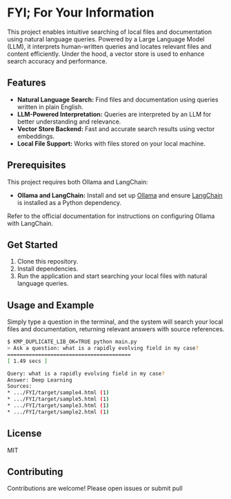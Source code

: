 # FYI; For Your Information

This project enables intuitive searching of local files and documentation using natural language queries. Powered by a Large Language Model (LLM), it interprets human-written queries and locates relevant files and content efficiently. Under the hood, a vector store is used to enhance search accuracy and performance.

## Features

- **Natural Language Search:** Find files and documentation using queries written in plain English.
- **LLM-Powered Interpretation:** Queries are interpreted by an LLM for better understanding and relevance.
- **Vector Store Backend:** Fast and accurate search results using vector embeddings.
- **Local File Support:** Works with files stored on your local machine.

## Prerequisites

This project requires both Ollama and LangChain:

- **Ollama and LangChain:** Install and set up [Ollama](https://python.langchain.com/docs/integrations/llms/ollama/#setup) and ensure [LangChain](https://python.langchain.com/docs/) is installed as a Python dependency.

Refer to the official documentation for instructions on configuring Ollama with LangChain.

## Get Started

1. Clone this repository.
2. Install dependencies.
3. Run the application and start searching your local files with natural language queries.

## Usage and Example

Simply type a question in the terminal, and the system will search your local files and documentation, returning relevant answers with source references.

```bash
$ KMP_DUPLICATE_LIB_OK=TRUE python main.py
> Ask a question: what is a rapidly evolving field in my case?
========================================
[ 1.49 secs ]

Query: what is a rapidly evolving field in my case?
Answer: Deep Learning
Sources:
* .../FYI/target/sample4.html (1)
* .../FYI/target/sample5.html (1)
* .../FYI/target/sample3.html (1)
* .../FYI/target/sample2.html (1) 
```

## License

MIT

## Contributing

Contributions are welcome! Please open issues or submit pull